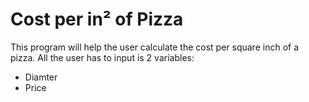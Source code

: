 <h1>Cost per in&sup2 of Pizza</h1>
<p>This program will help the user calculate the cost per square inch of a pizza. All the user has to input is 2 variables:</p>
<ul>
    <li>Diamter</li>
    <li>Price</li>
</ul>